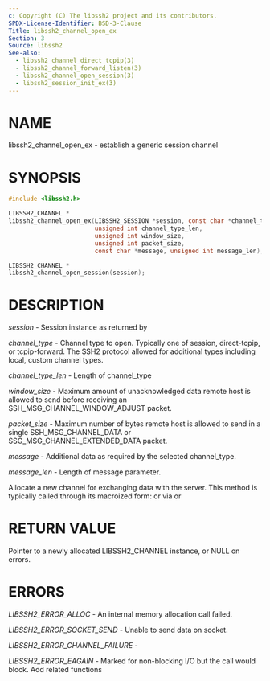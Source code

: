 ```yaml
---
c: Copyright (C) The libssh2 project and its contributors.
SPDX-License-Identifier: BSD-3-Clause
Title: libssh2_channel_open_ex
Section: 3
Source: libssh2
See-also:
  - libssh2_channel_direct_tcpip(3)
  - libssh2_channel_forward_listen(3)
  - libssh2_channel_open_session(3)
  - libssh2_session_init_ex(3)
---
```


# NAME

libssh2_channel_open_ex - establish a generic session channel

# SYNOPSIS

~~~c
#include <libssh2.h>

LIBSSH2_CHANNEL *
libssh2_channel_open_ex(LIBSSH2_SESSION *session, const char *channel_type,
                        unsigned int channel_type_len,
                        unsigned int window_size,
                        unsigned int packet_size,
                        const char *message, unsigned int message_len);

LIBSSH2_CHANNEL *
libssh2_channel_open_session(session);
~~~

# DESCRIPTION

*session* - Session instance as returned by

*channel_type* - Channel type to open. Typically one of session,
direct-tcpip, or tcpip-forward. The SSH2 protocol allowed for additional
types including local, custom channel types.

*channel_type_len* - Length of channel_type

*window_size* - Maximum amount of unacknowledged data remote host is
allowed to send before receiving an SSH_MSG_CHANNEL_WINDOW_ADJUST packet.

*packet_size* - Maximum number of bytes remote host is allowed to send
in a single SSH_MSG_CHANNEL_DATA or SSG_MSG_CHANNEL_EXTENDED_DATA packet.

*message* - Additional data as required by the selected channel_type.

*message_len* - Length of message parameter.

Allocate a new channel for exchanging data with the server. This method is
typically called through its macroized form:
or via
or

# RETURN VALUE

Pointer to a newly allocated LIBSSH2_CHANNEL instance, or NULL on errors.

# ERRORS

*LIBSSH2_ERROR_ALLOC* - An internal memory allocation call failed.

*LIBSSH2_ERROR_SOCKET_SEND* - Unable to send data on socket.

*LIBSSH2_ERROR_CHANNEL_FAILURE* -

*LIBSSH2_ERROR_EAGAIN* - Marked for non-blocking I/O but the call would block.
Add related functions
